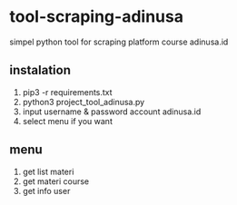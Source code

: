 # tool-scraping-adinusa
simpel python tool for scraping platform course adinusa.id

## instalation
1. pip3 -r requirements.txt
2. python3 project_tool_adinusa.py
3. input username & password account adinusa.id
4. select menu if you want

## menu
1. get list materi
2. get materi course
3. get info user

